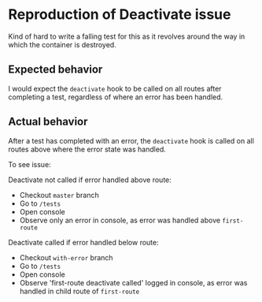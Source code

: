 # Reproduction of Deactivate issue

Kind of hard to write a falling test for this as it revolves around the way in which the container is destroyed.

## Expected behavior

I would expect the `deactivate` hook to be called on all routes after completing a test, regardless of where an error has been handled. 

## Actual behavior

After a test has completed with an error, the `deactivate` hook is called on all routes above where the error state was handled.


To see issue:

Deactivate not called if error handled above route:

* Checkout `master` branch
* Go to `/tests`
* Open console
* Observe only an error in console, as error was handled above `first-route`

Deactivate called if error handled below route:

* Checkout `with-error` branch
* Go to `/tests`
* Open console
* Observe 'first-route deactivate called' logged in console, as error was handled in child route of `first-route`